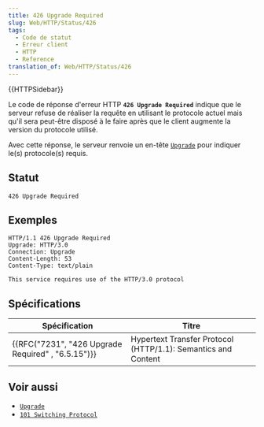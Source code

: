 ```yaml
---
title: 426 Upgrade Required
slug: Web/HTTP/Status/426
tags:
  - Code de statut
  - Erreur client
  - HTTP
  - Reference
translation_of: Web/HTTP/Status/426
---
```

{{HTTPSidebar}}

Le code de réponse d'erreur HTTP **`426 Upgrade Required`** indique que le serveur refuse de réaliser la requête en utilisant le protocole actuel mais qu'il sera peut-être disposé à le faire après que le client augmente la version du protocole utilisé.

Avec cette réponse, le serveur renvoie un en-tête [`Upgrade`](/fr/docs/Web/HTTP/Headers/Upgrade) pour indiquer le(s) protocole(s) requis.

## Statut

    426 Upgrade Required

## Exemples

    HTTP/1.1 426 Upgrade Required
    Upgrade: HTTP/3.0
    Connection: Upgrade
    Content-Length: 53
    Content-Type: text/plain

    This service requires use of the HTTP/3.0 protocol

## Spécifications

| Spécification                                                        | Titre                                                         |
| -------------------------------------------------------------------- | ------------------------------------------------------------- |
| {{RFC("7231", "426 Upgrade Required" , "6.5.15")}} | Hypertext Transfer Protocol (HTTP/1.1): Semantics and Content |

## Voir aussi

- [`Upgrade`](/fr/docs/Web/HTTP/Headers/Upgrade)
- [`101 Switching Protocol`](/fr/docs/Web/HTTP/Status/101)
